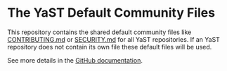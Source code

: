 # The YaST Default Community Files

This repository contains the shared default community files like [CONTRIBUTING.md](
CONTRIBUTING.md) or [SECURITY.md](SECURITY.md) for all YaST repositories.
If an YaST repository does not contain its own file these default files will
be used.

See more details in the [GitHub documentation](
https://help.github.com/en/github/building-a-strong-community/creating-a-default-community-health-file).